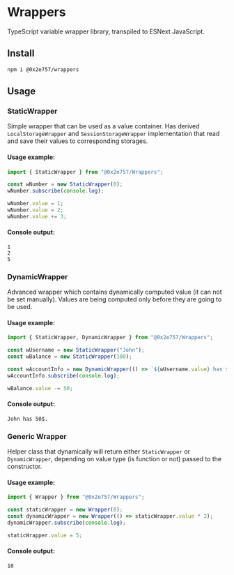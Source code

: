 # Wrappers

TypeScript variable wrapper library, transpiled to ESNext JavaScript.

## Install

```bash
npm i @0x2e757/wrappers
```

## Usage

### StaticWrapper

Simple wrapper that can be used as a value container. Has derived `LocalStorageWrapper` and `SessionStorageWrapper` implementation that read and save their values to corresponding storages.

#### Usage example:

```typescript
import { StaticWrapper } from "@0x2e757/Wrappers";

const wNumber = new StaticWrapper(0);
wNumber.subscribe(console.log);

wNumber.value = 1;
wNumber.value = 2;
wNumber.value += 3;
```

#### Console output:

```
1
2
5
```

### DynamicWrapper

Advanced wrapper which contains dynamically computed value (it can not be set manually). Values are being computed only before they are going to be used.

#### Usage example:

```typescript
import { StaticWrapper, DynamicWrapper } from "@0x2e757/Wrappers";

const wUsername = new StaticWrapper("John");
const wBalance = new StaticWrapper(100);

const wAccountInfo = new DynamicWrapper(() => `${wUsername.value} has ${wBalance.value}$.`);
wAccountInfo.subscribe(console.log);

wBalance.value -= 50;
```

#### Console output:

```
John has 50$.
```

### Generic Wrapper

Helper class that dynamically will return either `StaticWrapper` or `DynamicWrapper`, depending on value type (is function or not) passed to the constructor.

#### Usage example:

```TypeScript
import { Wrapper } from "@0x2e757/Wrappers";

const staticWrapper = new Wrapper(0);
const dynamicWrapper = new Wrapper(() => staticWrapper.value * 2);
dynamicWrapper.subscribe(console.log);

staticWrapper.value = 5;
```

#### Console output:

```
10
```